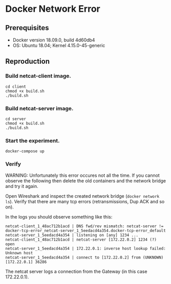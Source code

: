# Docker Network Error

## Prerequisites

- Docker version 18.09.0, build 4d60db4
- OS: Ubuntu 18.04; Kernel 4.15.0-45-generic

## Reproduction

### Build netcat-client image.

```
cd client
chmod +x build.sh
./build.sh
```

### Build netcat-server image.

```
cd server
chmod +x build.sh
./build.sh
```

### Start the experiment.

```
docker-compose up
```

### Verify

WARNING: Unfortunately this error occures not all the time. If you cannot observe the following then delete the old containers and
the network bridge and try it again.

Open Wireshark and inspect the created network bridge (`docker network ls`).
Verify that there are many tcp errors (retransmissions, Dup ACK and so on).

In the logs you should observe something like this:

```
netcat-client_1_48ac712b1acd | DNS fwd/rev mismatch: netcat-server != docker-tcp-error_netcat-server_1_5eedacd4a354.docker-tcp-error_default
netcat-server_1_5eedacd4a354 | listening on [any] 1234 ...
netcat-client_1_48ac712b1acd | netcat-server [172.22.0.2] 1234 (?) open
netcat-server_1_5eedacd4a354 | 172.22.0.1: inverse host lookup failed: Unknown host
netcat-server_1_5eedacd4a354 | connect to [172.22.0.2] from (UNKNOWN) [172.22.0.1] 36286
```

The netcat server logs a connection from the Gateway (in this case 172.22.0.1).
